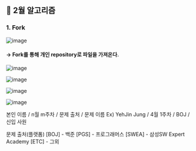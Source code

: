 ## 📌 2월 알고리즘

### 1. Fork
![image](https://user-images.githubusercontent.com/81174840/232497886-0f139681-189d-432e-bd6d-528d1eabf31e.png)
#### → Fork를 통해 개인 repository로 파일을 가져온다.

![image](https://user-images.githubusercontent.com/81174840/232492654-ed0a1426-03ff-4b33-be58-380a3124faa7.png)

![image](https://user-images.githubusercontent.com/81174840/232492855-4f776539-7a63-47be-a398-b2c201d86dc2.png)

![image](https://user-images.githubusercontent.com/81174840/232492978-586196d5-6eac-45d7-9d51-d881cb7ed9ff.png)

![image](https://user-images.githubusercontent.com/81174840/232494660-cd26d67b-109e-4420-b0d2-b71a14e5440a.png)

본인 이름 / n월 m주차 / 문제 출처 / 문제 이름
Ex) YehJin Jung / 4월 1주차 / BOJ / 신입 사원

문제 출처(플랫폼)
[BOJ] - 백준
[PGS] - 프로그래머스
[SWEA] - 삼성SW Expert Academy
[ETC] - 그외
 
